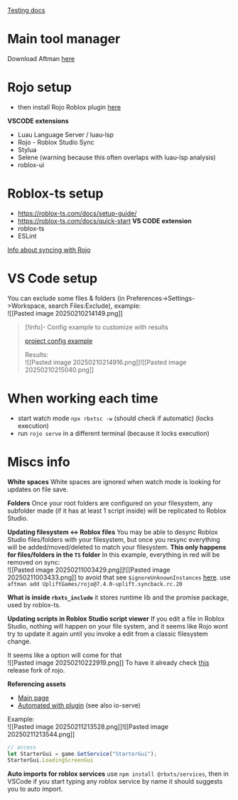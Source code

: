 
[Testing docs](https://create.roblox.com/docs/en-us/studio/testing-modes)

# Main tool manager
Download Aftman [here](https://github.com/LPGhatguy/aftman#installation)

# Rojo setup
- then install Rojo Roblox plugin [here](https://rojo.space/docs/v7/getting-started/installation/)

**VSCODE extensions**
- Luau Language Server / luau-lsp
- Rojo - Roblox Studio Sync
- Stylua
- Selene (warning because this often overlaps with luau-lsp analysis)
- roblox-ui

# Roblox-ts setup
- https://roblox-ts.com/docs/setup-guide/
- https://roblox-ts.com/docs/quick-start
**VS CODE extension**
- roblox-ts
- ESLint

[Info about syncing with Rojo](https://roblox-ts.com/docs/guides/syncing-with-rojo)

# VS Code setup

You can exclude some files & folders (in Preferences->Settings->Workspace, search Files:Exclude), example: <br>
![[Pasted image 20250210214149.png]]

> [!Info]- Config example to customize with results
> 
> [project config example](https://gist.github.com/hzFishy/5232c990d7a287ebb7c5fb1912efddba)
> 
> Results:<br>
> ![[Pasted image 20250210214916.png]]![[Pasted image 20250210215040.png]]
# When working each time

- start watch mode `npx rbxtsc -w` (should check if automatic) (locks execution)
- run `rojo serve` in a different terminal (because it locks execution)

# Miscs info


**White spaces**
White spaces are ignored when watch mode is looking for updates on file save.


**Folders**
Once your root folders are configured on your filesystem, any subfolder made (if it has at least 1 script inside) will be replicated to Roblox Studio.


**Updating filesystem <-> Roblox files**
You may be able to desync Roblox Studio files/folders with your filesystem, but once you resync everything will be added/moved/deleted to match your filesystem. **This only happens for files/folders in the `TS` folder**
In this example, everything in red will be removed on sync:<br>
![[Pasted image 20250211003429.png]]![[Pasted image 20250211003433.png]]
to avoid that see `$ignoreUnknownInstances` [here](https://rojo.space/docs/v7/project-format/#instance-description). use `aftman add UpliftGames/rojo@7.4.0-uplift.syncback.rc.20`


**What is inside `rbxts_include`**
it stores runtime lib and the promise package, used by roblox-ts.


**Updating scripts in Roblox Studio script viewer**
If you edit a file in Roblox Studio, nothing will happen on your file system, and it seems like Rojo wont try to update it again until you invoke a edit from a classic filesystem change.

It seems like a option will come for that <br>
![[Pasted image 20250210222919.png]]
To have it already check [this](https://github.com/UpliftGames/rojo/releases/tag/v7.4.0-uplift.syncback.rc.20) release fork of rojo.


**Referencing assets**
- [Main page](https://roblox-ts.com/docs/guides/indexing-children/)
- [Automated with plugin](https://roblox-ts.com/docs/guides/indexing-children/#rbxts-object-to-tree-plugin-by-validark) (see also io-serve)

Example: <br>
![[Pasted image 20250211213528.png]]![[Pasted image 20250211213544.png]]
```ts
// access
let StarterGui = game.GetService("StarterGui");
StarterGui.LoadingScreenGui
```


**Auto imports for roblox services**
use `npm install @rbxts/services`, then in VSCode if you start typing any roblox service by name it should suggests you to auto import.
